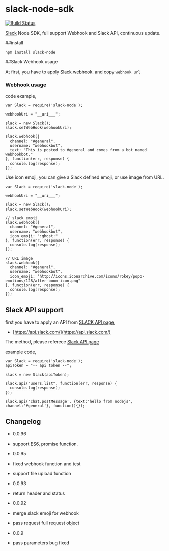 slack-node-sdk
==============

[![Build Status](https://travis-ci.org/clonn/slack-node-sdk.svg?branch=master)](https://travis-ci.org/clonn/slack-node-sdk)

[Slack](https://slack.com/) Node SDK, full support Webhook and Slack API, continuous update.

##install

    npm install slack-node

##Slack Webhook usage

At first, you have to apply [Slack webhook](https://my.slack.com/services/new/incoming-webhook).
and copy `webhook url`

### Webhook usage

code example,

    var Slack = require('slack-node');

    webhookUri = "__uri___";

    slack = new Slack();
    slack.setWebHook(webhookUri);

    slack.webhook({
      channel: "#general",
      username: "webhookbot",
      text: "This is posted to #general and comes from a bot named webhookbot."
    }, function(err, response) {
      console.log(response);
    });

Use icon emoji, you can give a Slack defined emoji, or use image from URL.


    var Slack = require('slack-node');

    webhookUri = "__uri___";

    slack = new Slack();
    slack.setWebHook(webhookUri);

    // slack emoji
    slack.webhook({
      channel: "#general",
      username: "webhookbot",
      icon_emoji: ":ghost:"
    }, function(err, response) {
      console.log(response);
    });

    // URL image
    slack.webhook({
      channel: "#general",
      username: "webhookbot",
      icon_emoji: "http://icons.iconarchive.com/icons/rokey/popo-emotions/128/after-boom-icon.png"
    }, function(err, response) {
      console.log(response);
    });

## Slack API support

first you have to apply an API from [SLACK API page](https://api.slack.com/),

 * [https://api.slack.com/](https://api.slack.com/)

The method, please referece [Slack API page](https://api.slack.com/)

example code,

    var Slack = require('slack-node');
    apiToken = "-- api token --";

    slack = new Slack(apiToken);

    slack.api("users.list", function(err, response) {
      console.log(response);
    });

    slack.api('chat.postMessage', {text:'hello from nodejs', channel:'#general'}, function(){});

## Changelog
 
 * 0.0.96
  * support ES6, promise function.
 
 * 0.0.95
  * fixed webhook function and test
  * support file upload function
 
 * 0.0.93
  * return header and status

 * 0.0.92
  * merge slack emoji for webhook
  * pass request full request object

 * 0.0.9
  * pass parameters bug fixed
